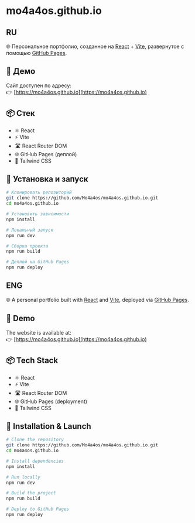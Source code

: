 # mo4a4os.github.io
## RU
🌐 Персональное портфолио, созданное на [React](https://reactjs.org/) + [Vite](https://vitejs.dev/), развернутое с помощью [GitHub Pages](https://pages.github.com/).

## 🔗 Демо

Сайт доступен по адресу:  
👉 [https://mo4a4os.github.io](https://mo4a4os.github.io)

## 📦 Стек

- ⚛️ React
- ⚡ Vite
- 🛣️ React Router DOM
- 🌐 GitHub Pages (деплой)
- 🎨 Tailwind CSS 

## 🚀 Установка и запуск

```bash
# Клонировать репозиторий
git clone https://github.com/Mo4a4os/mo4a4os.github.io.git
cd mo4a4os.github.io

# Установить зависимости
npm install

# Локальный запуск
npm run dev

# Сборка проекта
npm run build

# Деплой на GitHub Pages
npm run deploy

```
## ENG

🌐 A personal portfolio built with [React](https://reactjs.org/) and [Vite](https://vitejs.dev/), deployed via [GitHub Pages](https://pages.github.com/).

## 🔗 Demo

The website is available at:  
👉 [https://mo4a4os.github.io](https://mo4a4os.github.io)

## 📦 Tech Stack

- ⚛️ React  
- ⚡ Vite  
- 🛣️ React Router DOM  
- 🌐 GitHub Pages (deployment)  
- 🎨 Tailwind CSS 

## 🚀 Installation & Launch

```bash
# Clone the repository
git clone https://github.com/Mo4a4os/mo4a4os.github.io.git
cd mo4a4os.github.io

# Install dependencies
npm install

# Run locally
npm run dev

# Build the project
npm run build

# Deploy to GitHub Pages
npm run deploy
